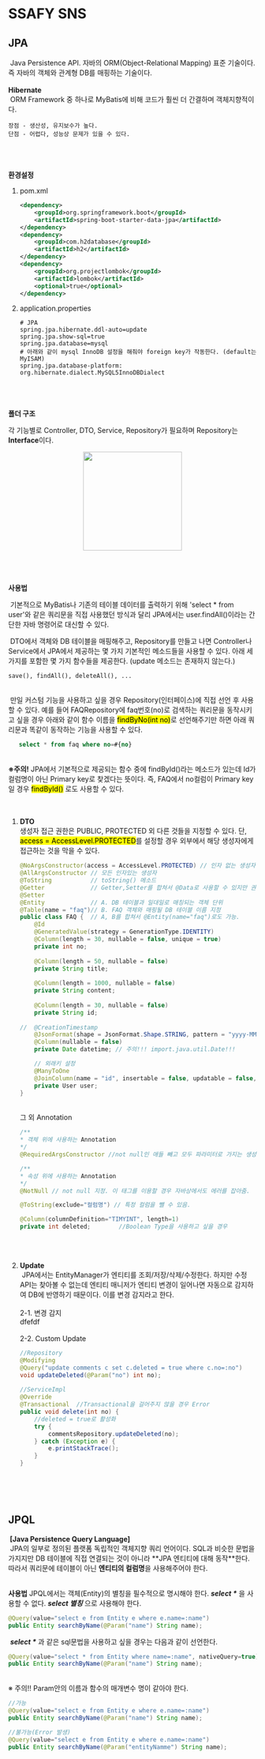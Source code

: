 <h1>SSAFY SNS</h1>



<h2> JPA </h2>
 &nbsp;Java Persistence API. 자바의 ORM(Object-Relational Mapping) 표준 기술이다. 즉 자바의 객체와 관계형 DB를 매핑하는 기술이다.
<br/><br/>
<b> Hibernate </b><br/>
 &nbsp;ORM Framework 중 하나로 MyBatis에 비해 코드가 훨씬 더 간결하며 객체지향적이다.

    장점 - 생산성, 유지보수가 높다.
    단점 - 어렵다, 성능상 문제가 있을 수 있다.

 
<br/><br/><br/>
<b>환경설정</b>

1. pom.xml
    ```xml
    <dependency>
        <groupId>org.springframework.boot</groupId>
        <artifactId>spring-boot-starter-data-jpa</artifactId>
    </dependency>
    <dependency>
        <groupId>com.h2database</groupId>
        <artifactId>h2</artifactId>
    </dependency>
    <dependency>
        <groupId>org.projectlombok</groupId>
        <artifactId>lombok</artifactId>
        <optional>true</optional>
    </dependency>
    ```

2. application.properties
    ```properties
    # JPA
    spring.jpa.hibernate.ddl-auto=update
    spring.jpa.show-sql=true
    spring.jpa.database=mysql
    # 아래와 같이 mysql InnoDB 설정을 해줘야 foreign key가 작동한다. (default는 MyISAM)
    spring.jpa.database-platform: org.hibernate.dialect.MySQL5InnoDBDialect
    ```

<br/><br/><br/>
<b>폴더 구조</b>

각 기능별로 Controller, DTO, Service, Repository가 필요하며 Repository는 <b>Interface</b>이다.<br/>

<center><img src="https://user-images.githubusercontent.com/33229855/74412697-5b6f7400-4e81-11ea-9d94-7db0fe06a82f.png" width="200px"/></center>

<br/><br/><br/>
<b>사용법</b>

  &nbsp;기본적으로 MyBatis나 기존의 테이블 데이터를 출력하기 위해 'select * from user'와 같은 쿼리문을 직접 사용했던 방식과 달리 JPA에서는 user.findAll()이라는 간단한 자바 명령어로 대신할 수 있다.
  
  &nbsp;DTO에서 객체와 DB 테이블을 매핑해주고, Repository를 만들고 나면 Controller나 Service에서 JPA에서 제공하는 몇 가지 기본적인 메소드들을 사용할 수 있다. 아래 세가지를 포함한 몇 가지 함수들을 제공한다. (update 메소드는 존재하지 않는다.)

    save(), findAll(), deleteAll(), ...

 <br/> &nbsp;만일 커스텀 기능을 사용하고 싶을 경우 Repository(인터페이스)에 직접 선언 후 사용할 수 있다. 예를 들어 FAQRepository에 faq번호(no)로 검색하는 쿼리문을 동작시키고 싶을 경우 아래와 같이 함수 이름을 <mark>findByNo(int no)</mark>로 선언해주기만 하면 아래 쿼리문과 똑같이 동작하는 기능을 사용할 수 있다.

```sql
   select * from faq where no=#{no}
```
<br/>
        <b>※주의!</b> JPA에서 기본적으로 제공되는 함수 중에 findById()라는 메소드가 있는데 Id가 컬럼명이 아닌 Primary key로 찾겠다는 뜻이다. 즉, FAQ에서 no컬럼이 Primary key일 경우 <mark>findById()</mark> 로도 사용할 수 있다.
<br/><br/><br/>

1. <b>DTO</b><br/>
    생성자 접근 권한은 PUBLIC, PROTECTED 외 다른 것들을 지정할 수 있다. 단, <mark>access = AccessLevel.PROTECTED</mark>를 설정할 경우 외부에서 해당 생성자에게 접근하는 것을 막을 수 있다.
    ```java
    @NoArgsConstructor(access = AccessLevel.PROTECTED) // 인자 없는 생성자
    @AllArgsConstructor // 모든 인자있는 생성자
    @ToString           // toString() 메소드
    @Getter             // Getter,Setter를 합쳐서 @Data로 사용할 수 있지만 권장X
    @Setter
    @Entity             // A. DB 테이블과 일대일로 매칭되는 객체 단위
    @Table(name = "faq")// B. FAQ 객체와 매핑될 DB 테이블 이름 지정
    public class FAQ {  // A, B를 합쳐서 @Entity(name="faq")로도 가능.
        @Id
        @GeneratedValue(strategy = GenerationType.IDENTITY)
        @Column(length = 30, nullable = false, unique = true)
        private int no;
        
        @Column(length = 50, nullable = false)
        private String title;
        
        @Column(length = 1000, nullable = false)
        private String content;
        
        @Column(length = 30, nullable = false)
        private String id;
        
    //	@CreationTimestamp
        @JsonFormat(shape = JsonFormat.Shape.STRING, pattern = "yyyy-MM-dd HH:mm:ss", timezone = "Asia/Seoul")
        @Column(nullable = false)
        private Date datetime; // 주의!!! import.java.util.Date!!!

        // 외래키 설정
        @ManyToOne
        @JoinColumn(name = "id", insertable = false, updatable = false, foreignKey = @ForeignKey(name = "fk_faq_id"))
        private User user;
    }
    ```
    <br/>그 외 Annotation
    ```java
    /**
    * 객체 위에 사용하는 Annotation
    */
    @RequiredArgsConstructor //not null인 애들 빼고 모두 파라미터로 가지는 생성자

    /**
    * 속성 위에 사용하는 Annotation
    */
    @NotNull // not null 지정. 이 태그를 이용할 경우 자바상에서도 에러를 잡아줌.
    
    @ToString(exclude="컬럼명") // 특정 컬럼을 뺄 수 있음.

    @Column(columnDefinition="TIMYINT", length=1)
    private int deleted;        //Boolean Type을 사용하고 싶을 경우
    ```
<br/><br/>
    
2. <b>Update</b><br/>
  &nbsp;JPA에서는 EntityManager가 엔티티를 조회/저장/삭제/수정한다. 하지만 수정 API는 찾아볼 수 없는데 엔티티 매니저가 엔티티 변경이 일어나면 자동으로 감지하여 DB에 반영하기 때문이다. 이를 변경 감지라고 한다.<br/><br/>
  2-1. 변경 감지<br/>
  dfefdf<br/><br/>
  2-2. Custom Update<br/>
    ```java
    //Repository
    @Modifying
    @Query("update comments c set c.deleted = true where c.no=:no")
    void updateDeleted(@Param("no") int no);
        
    //ServiceImpl
    @Override
    @Transactional  //Transactional을 걸어주지 않을 경우 Error
    public void delete(int no) {
        //deleted = true로 활성화
        try {
            commentsRepository.updateDeleted(no);
        } catch (Exception e) {
            e.printStackTrace();
        }
    }
    ```
<br/><br/><br/>
<h2>JPQL</h2>
<b>&nbsp;[Java Persistence Query Language]</b> <br/>
&nbsp;JPA의 일부로 정의된 플랫폼 독립적인 객체지향 쿼리 언어이다. SQL과 비슷한 문법을 가지지만 DB 테이블에 직접 연결되는 것이 아니라 **JPA 엔티티에 대해 동작**한다. 따라서 쿼리문에 테이블이 아닌 <b>엔티티의 컬럼명</b>을 사용해주어야 한다.<br/><br/>

<b>사용법</b>
JPQL에서는 객체(Entity)의 별칭을 필수적으로 명시해야 한다.
 ***select \**** 을 사용할 수 없다. ***select 별칭*** 으로 사용해야 한다.


 ```java
 @Query(value="select e from Entity e where e.name=:name")
 public Entity searchByName(@Param("name") String name);
 ```
 
 &nbsp;<b><i>select *</i></b> 과 같은 sql문법을 사용하고 싶을 경우는 다음과 같이 선언한다.
 
 ```java
 @Query(value="select * from Entity where name=:name", nativeQuery=true)
 public Entity searchByName(@Param("name") String name);
 ```

  <br/>
 ※ 주의!! Param안의 이름과 함수의 매개변수 명이 같아야 한다.<br/>

 ```java
 //가능
 @Query(value="select e from Entity e where e.name=:name")
 public Entity searchByName(@Param("name") String name);

 //불가능(Error 발생)
 @Query(value="select e from Entity e where e.name=:name")
 public Entity searchByName(@Param("entityNamme") String name);
 ```



